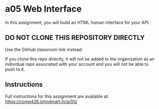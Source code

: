 # a05 Web Interface

In this assignment, you will build an HTML human interface for your API.

## DO NOT CLONE THIS REPOSITORY DIRECTLY

Use the GitHub classroom link instead: 

If you clone this repo directly, it will not be added to the organization as an individual repo associated with your account and you will not be able to push to it.

## Instructions

Full instructions for this assignment are available at: https://comp426.johndmart.in/a/05/

